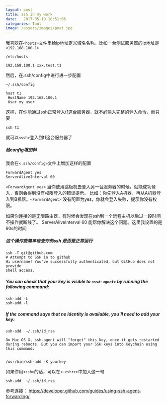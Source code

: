 ```yaml
---
layout: post
title: ssh in my work
date:   2017-05-19 10:51:06
categories: Tool
image: /assets/images/post.jpg
---
```


我喜欢在`<hosts>`文件里给ip地址定义域名名称。比如一台测试服务器的ip地址是`<192.168.100.1>`

```
/etc/hosts

192.168.100.1 xxx.test.t1
```
然后，在.ssh/config中进行进一步配置

```
~/.ssh/config

host t1
 HostName 192.168.100.1
 User my_user
```

这样，在你能通过ssh正常登入t1这台服务器，就不必输入完整的登入命令，而只要

```
ssh t1
```

就可以`<ssh>`登入到t1这台服务器了

##### 给config增加料

我会在`<.ssh/config>`文件上增加这样的配置

```
ForwardAgent yes
ServerAliveInterval 60
```

`<ForwardAgent yes>` 当你使用跳板机去登入另一台服务器的时候，就能成功登入，否则会得到没有权限登入的错误提示。
比如：你先登入A机器，再从A机器登入到B机器。`<ForwardAgent>` 没有配置为yes，你就会登入失败，提示你没有权限。

如果你连接的是无限路由器，有时候会发现在ssh到一个远程主机以后过一段时间不操作就断线了。
ServerAliveInterval 60 能帮你解决这个问题。这里我设置的是60s的时间


##### 这个操作能简单检查你的ssh 是否是正常运行
```
ssh -T git@github.com
# Attempt to SSH in to github
Hi username! You've successfully authenticated, but GitHub does not provide
shell access.
```

##### You can check that your key is visible to `<ssh-agent>` by running the following command:

```
ssh-add -L
ssh-add -l
```

##### If the command says that no identity is available, you'll need to add your key:

```
ssh-add  ~/.ssh/id_rsa
```

```
On Mac OS X, ssh-agent will "forget" this key, once it gets restarted during reboots. But you can import your SSH keys into Keychain using this command:


/usr/bin/ssh-add -K yourkey
```

如果你用`<zsh>`的话，可以在`<.zshrc>`中加入这一句

```
ssh-add  ~/.ssh/id_rsa
```

参考连接： https://developer.github.com/guides/using-ssh-agent-forwarding/
